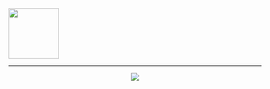 <!-- Parte superior da página -->
<img width="100" src="(https://capsule-render.vercel.app/api?type=waving&height=300&color=gradient&text=Input%20text)">

---
<div align="center">

<img src="https://raw.githubusercontent.com/iampavangandhi/iampavangandhi/master/gifs/Hi.gif">


